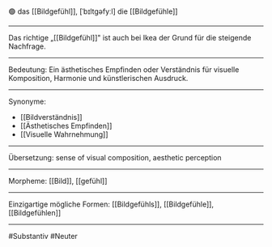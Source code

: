 🟢 das [[Bildgefühl]], [ˈbɪltgəfyːl]
die [[Bildgefühle]]

---

Das richtige „[[Bildgefühl]]" ist auch bei Ikea der Grund für die steigende Nachfrage.

---

Bedeutung: Ein ästhetisches Empfinden oder Verständnis für visuelle Komposition, Harmonie und künstlerischen Ausdruck.

---

Synonyme:

- [[Bildverständnis]]
- [[Ästhetisches Empfinden]]
- [[Visuelle Wahrnehmung]]

---

Übersetzung: sense of visual composition, aesthetic perception

---

Morpheme:
[[Bild]], [[gefühl]]

---

Einzigartige mögliche Formen: [[Bildgefühls]], [[Bildgefühle]], [[Bildgefühlen]]

---

#Substantiv #Neuter
